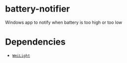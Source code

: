 # battery-notifier

Windows app to notify when battery is too high or too low

# Dependencies

- [`WmiLight`](https://github.com/MartinKuschnik/WmiLight)
